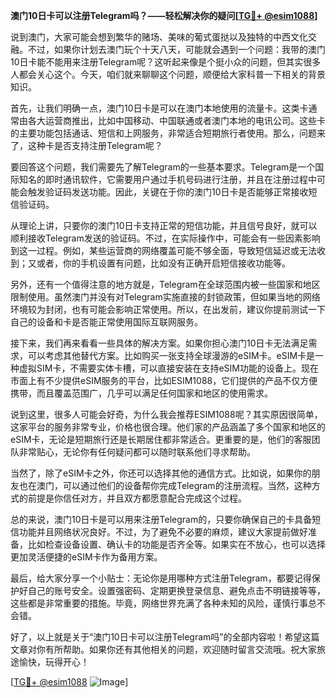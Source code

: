 **澳门10日卡可以注册Telegram吗？——轻松解决你的疑问[[TG💪+ @esim1088](https://t.me/s/esim1088)]**

说到澳门，大家可能会想到繁华的赌场、美味的葡式蛋挞以及独特的中西文化交融。不过，如果你计划去澳门玩个十天八天，可能就会遇到一个问题：我带的澳门10日卡能不能用来注册Telegram呢？这听起来像是个挺小众的问题，但其实很多人都会关心这个。今天，咱们就来聊聊这个问题，顺便给大家科普一下相关的背景知识。

首先，让我们明确一点，澳门10日卡是可以在澳门本地使用的流量卡。这类卡通常由各大运营商推出，比如中国移动、中国联通或者澳门本地的电讯公司。这些卡的主要功能包括通话、短信和上网服务，非常适合短期旅行者使用。那么，问题来了，这种卡是否支持注册Telegram呢？

要回答这个问题，我们需要先了解Telegram的一些基本要求。Telegram是一个国际知名的即时通讯软件，它需要用户通过手机号码进行注册，并且在注册过程中可能会触发验证码发送功能。因此，关键在于你的澳门10日卡是否能够正常接收短信验证码。

从理论上讲，只要你的澳门10日卡支持正常的短信功能，并且信号良好，就可以顺利接收Telegram发送的验证码。不过，在实际操作中，可能会有一些因素影响到这一过程。例如，某些运营商的网络覆盖可能不够全面，导致短信延迟或无法收到；又或者，你的手机设置有问题，比如没有正确开启短信接收功能等。

另外，还有一个值得注意的地方就是，Telegram在全球范围内被一些国家和地区限制使用。虽然澳门并没有对Telegram实施直接的封锁政策，但如果当地的网络环境较为封闭，也有可能会影响正常使用。所以，在出发前，建议你提前测试一下自己的设备和卡是否能正常使用国际互联网服务。

接下来，我们再来看看一些具体的解决方案。如果你担心澳门10日卡无法满足需求，可以考虑其他替代方案。比如购买一张支持全球漫游的eSIM卡。eSIM卡是一种虚拟SIM卡，不需要实体卡槽，可以直接安装在支持eSIM功能的设备上。现在市面上有不少提供eSIM服务的平台，比如ESIM1088，它们提供的产品不仅方便携带，而且覆盖范围广，几乎可以满足任何国家和地区的使用需求。

说到这里，很多人可能会好奇，为什么我会推荐ESIM1088呢？其实原因很简单，这家平台的服务非常专业，价格也很合理。他们家的产品涵盖了多个国家和地区的eSIM卡，无论是短期旅行还是长期居住都非常适合。更重要的是，他们的客服团队非常贴心，无论你有任何疑问都可以随时联系他们寻求帮助。

当然了，除了eSIM卡之外，你还可以选择其他的通信方式。比如说，如果你的朋友也在澳门，可以通过他们的设备帮你完成Telegram的注册流程。当然，这种方式的前提是你信任对方，并且双方都愿意配合完成这个过程。

总的来说，澳门10日卡是可以用来注册Telegram的，只要你确保自己的卡具备短信功能并且网络状况良好。不过，为了避免不必要的麻烦，建议大家提前做好准备，比如检查设备设置、确认卡的功能是否齐全等。如果实在不放心，也可以选择更加灵活便捷的eSIM卡作为备用方案。

最后，给大家分享一个小贴士：无论你是用哪种方式注册Telegram，都要记得保护好自己的账号安全。设置强密码、定期更换登录信息、避免点击不明链接等等，这些都是非常重要的措施。毕竟，网络世界充满了各种未知的风险，谨慎行事总不会错。

好了，以上就是关于“澳门10日卡可以注册Telegram吗”的全部内容啦！希望这篇文章对你有所帮助。如果你还有其他相关的问题，欢迎随时留言交流哦。祝大家旅途愉快，玩得开心！

[[TG💪+ @esim1088](https://t.me/s/esim1088) ![Image](https://i.postimg.cc/4NQfJmqS/Snipaste-2025-05-13-00-14-12.png)]